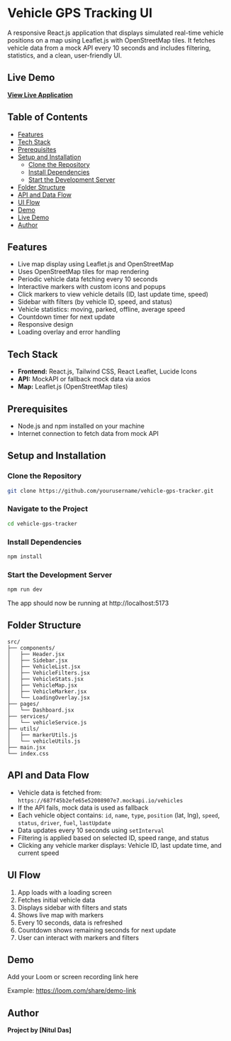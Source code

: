 # Vehicle GPS Tracking UI

A responsive React.js application that displays simulated real-time vehicle positions on a map using Leaflet.js with OpenStreetMap tiles. It fetches vehicle data from a mock API every 10 seconds and includes filtering, statistics, and a clean, user-friendly UI.

## Live Demo

**[View Live Application](https://vehicle-gps-tracker.vercel.app/)**

## Table of Contents

- [Features](#features)
- [Tech Stack](#tech-stack)
- [Prerequisites](#prerequisites)
- [Setup and Installation](#setup-and-installation)
  - [Clone the Repository](#clone-the-repository)
  - [Install Dependencies](#install-dependencies)
  - [Start the Development Server](#start-the-development-server)
- [Folder Structure](#folder-structure)
- [API and Data Flow](#api-and-data-flow)
- [UI Flow](#ui-flow)
- [Demo](#demo)
- [Live Demo](#live-demo)
- [Author](#author)

## Features

- Live map display using Leaflet.js and OpenStreetMap
- Uses OpenStreetMap tiles for map rendering
- Periodic vehicle data fetching every 10 seconds
- Interactive markers with custom icons and popups
- Click markers to view vehicle details (ID, last update time, speed)
- Sidebar with filters (by vehicle ID, speed, and status)
- Vehicle statistics: moving, parked, offline, average speed
- Countdown timer for next update
- Responsive design
- Loading overlay and error handling

## Tech Stack

- **Frontend:** React.js, Tailwind CSS, React Leaflet, Lucide Icons
- **API:** MockAPI or fallback mock data via axios
- **Map:** Leaflet.js (OpenStreetMap tiles)

## Prerequisites

- Node.js and npm installed on your machine
- Internet connection to fetch data from mock API

## Setup and Installation

### Clone the Repository

```bash
git clone https://github.com/yourusername/vehicle-gps-tracker.git
```

### Navigate to the Project

```bash
cd vehicle-gps-tracker
```

### Install Dependencies

```bash
npm install
```

### Start the Development Server

```bash
npm run dev
```

The app should now be running at http://localhost:5173

## Folder Structure

```
src/
├── components/
│   ├── Header.jsx
│   ├── Sidebar.jsx
│   ├── VehicleList.jsx
│   ├── VehicleFilters.jsx
│   ├── VehicleStats.jsx
│   ├── VehicleMap.jsx
│   ├── VehicleMarker.jsx
│   └── LoadingOverlay.jsx
├── pages/
│   └── Dashboard.jsx
├── services/
│   └── vehicleService.js
├── utils/
│   ├── markerUtils.js
│   └── vehicleUtils.js
├── main.jsx
└── index.css
```

## API and Data Flow

- Vehicle data is fetched from: `https://687f45b2efe65e52008907e7.mockapi.io/vehicles`
- If the API fails, mock data is used as fallback
- Each vehicle object contains: `id`, `name`, `type`, `position` (lat, lng), `speed`, `status`, `driver`, `fuel`, `lastUpdate`
- Data updates every 10 seconds using `setInterval`
- Filtering is applied based on selected ID, speed range, and status
- Clicking any vehicle marker displays: Vehicle ID, last update time, and current speed

## UI Flow

1. App loads with a loading screen
2. Fetches initial vehicle data
3. Displays sidebar with filters and stats
4. Shows live map with markers
5. Every 10 seconds, data is refreshed
6. Countdown shows remaining seconds for next update
7. User can interact with markers and filters

## Demo

Add your Loom or screen recording link here

Example: https://loom.com/share/demo-link

## Author

**Project by [Nitul Das]**
